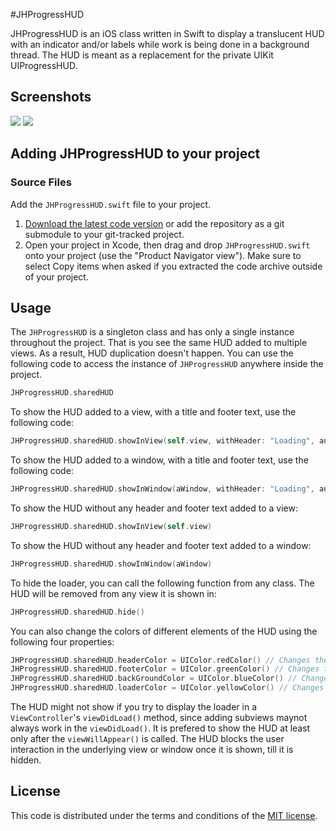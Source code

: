 #JHProgressHUD

JHProgressHUD is an iOS class written in Swift to display a translucent HUD with an indicator and/or labels while work is being done in a background thread. The HUD is meant as a replacement for the private UIKit UIProgressHUD.

## Screenshots

[![](https://raw.githubusercontent.com/harikrishnant1991/JHProgressHUD/master/Screenshots/thumb_no_title.png)](https://github.com/harikrishnant1991/JHProgressHUD/blob/master/Screenshots/screenshot_no_title.png)
[![](https://raw.githubusercontent.com/harikrishnant1991/JHProgressHUD/master/Screenshots/thumb_with_title.png)](https://github.com/harikrishnant1991/JHProgressHUD/blob/master/Screenshots/screenshot_with_title.png)

## Adding JHProgressHUD to your project

### Source Files

Add the `JHProgressHUD.swift` file to your project.

1. [Download the latest code version](https://github.com/harikrishnant1991/JHProgressHUD/archive/master.zip) or add the repository as a git submodule to your git-tracked project.
2. Open your project in Xcode, then drag and drop `JHProgressHUD.swift` onto your project (use the "Product Navigator view"). Make sure to select Copy items when asked if you extracted the code archive outside of your project.

## Usage

The `JHProgressHUD` is a singleton class and has only a single instance throughout the project. That is you see the same HUD added to multiple views. As a result, HUD duplication doesn't happen. You can use the following code to access the instance of `JHProgressHUD` anywhere inside the project.

```Swift
JHProgressHUD.sharedHUD
```

To show the HUD added to a view, with a title and footer text, use the following code:

```Swift
JHProgressHUD.sharedHUD.showInView(self.view, withHeader: "Loading", andFooter: "Please Wait")
```

To show the HUD added to a window, with a title and footer text, use the following code:

```Swift
JHProgressHUD.sharedHUD.showInWindow(aWindow, withHeader: "Loading", andFooter: "Please Wait")
```

To show the HUD without any header and footer text added to a view:

```Swift
JHProgressHUD.sharedHUD.showInView(self.view)
```

To show the HUD without any header and footer text added to a window:

```Swift
JHProgressHUD.sharedHUD.showInWindow(aWindow)
```

To hide the loader, you can call the following function from any class. The HUD will be removed from any view it is shown in:

```Swift
JHProgressHUD.sharedHUD.hide()
```

You can also change the colors of different elements of the HUD using the following four properties:

```Swift
JHProgressHUD.sharedHUD.headerColor = UIColor.redColor() // Changes the color of the title text
JHProgressHUD.sharedHUD.footerColor = UIColor.greenColor() // Changes the color  of the footer text
JHProgressHUD.sharedHUD.backGroundColor = UIColor.blueColor() // Changes the color of the translucent background
JHProgressHUD.sharedHUD.loaderColor = UIColor.yellowColor() // Changes the color of the loading indicator
```

The HUD might not show if you try to display the loader in a `ViewController`'s `viewDidLoad()` method, since adding subviews maynot always work in the `viewDidLoad()`. It is prefered to show the HUD at least only after the `viewWillAppear()` is called. The HUD blocks the user interaction in the underlying view or window once it is shown, till it is hidden.

## License

This code is distributed under the terms and conditions of the [MIT license](https://github.com/harikrishnant1991/JHProgressHUD/blob/master/LICENSE).
